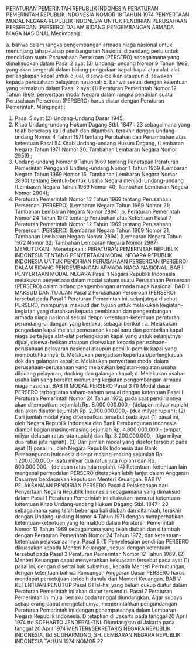  PERATURAN PEMERINTAH REPUBLIK INDONESIA PERATURAN PEMERINTAH REPUBLIK INDONESIA NOMOR 18 TAHUN 1974 PENYERTAAN MODAL NEGARA REPUBLIK INDONESIA UNTUK PENDIRIAN PERUSAHAAN PERSEROAN (PERSERO) DALAM BIDANG PENGEMBANGAN ARMADA NIAGA NASIONAL
Menimbang :

a. bahwa dalam rangka pengembangan armada niaga nasional untuk menunjang tahap-tahap pembangunan Nasional dipandang perlu untuk mendirikan suatu Perusahaan Perseroan (PERSERO) sebagaimana yang dimaksudkan dalam Pasal 2 ayat (3) Undang- undang Nomor 9 Tahun 1969, yang akan bergerak dalam bidang pengadaan kapal-kapal atau alat-alat perlengkapan kapal untuk dijual, disewa-belikan ataupun di sewakan kepada perusahaan pelayaran nasional;
b. bahwa sesuai dengan ketentuan yang termaktub dalam Pasal 2 ayat (1) Peraturan Pemerintah Nomor 12 Tahun 1969, penyertaan modal Negara dalam rangka pendirian suatu Perusahaan Perseroan (PERSERO) harus diatur dengan Peraturan Pemerintah.
Mengingat :

1. Pasal 5 ayat (2) Undang-Undang Dasar 1945;
2. Kitab Undang-undang Hukum Dagang Stbl. 1847 : 23 sebagaimana yang telah beberapa kali diubah dan ditambah, terakhir dengan Undang-undang Nomor 4 Tahun 1971 tentang Perubahan dan Penambahan atas ketentuan Pasal 54 Kitab Undang-undang Hukum Dagang, (Lembaran Negara Tahun 1971 Nomor 20; Tambahan Lembaran Negara Nomor 2959) ;
3. Undang-undang Nomor 9 Tahun 1969 tentang Penetapan Peraturan Pemerintah Pengganti Undang-undang Nomor 1 Tahun 1969 (Lembaran Negara Tahun 1969 Nomor 16, Tambahan Lembaran Negara Nomor 2890) tentang Bentuk-bentuk Usaha Negara menjadi Undang-undang (Lembaran Negara Tahun 1969 Nomor 40; Tambahan Lembaran Negara Nomor 2904);
4. Peraturan Pemerintah Nomor 12 Tahun 1969 tentang Perusahaan Perseroan (PERSERO) (Lembaran Negara Tahun 1969 Nomor 21; Tambahan Lembaran Negara Nomor 2894) jo. Peraturan Pemerintah Nomor 24 Tahun 1972 tentang Perubahan atas Ketentuan Pasal 7 Peraturan Pemerintah Nomor 12 Tahun 1969 tentang Perusahaan Perseroan (PERSERO) (Lembaran Negara Tahun 1969 Nomor 21, Tambahan Lembaran Negara Nomor 2894) (Lembaran Negara Tahun 1972 Nomor 32; Tambahan Lembaran Negara Nomor 2987). MEMUTUKAN : Menetapkan : PERATURAN PEMERINTAH REPUBLIK INDONESIA TENTANG PENYERTAAN MODAL NEGARA REPUBLIK INDONESIA UNTUK PENDIRIAN PERUSAHAAN PERSEROAN (PERSERO) DALAM BIDANG PENGEMBANGAN ARMADA NIAGA NASIONAL.
BAB I PENYERTAAN MODAL NEGARA
Pasal 1
Negara Republik Indonesia melakukan penyertaan dalam modal saham suatu Perusahaan Perseroan (PERSERO) dalam bidang pengembangan armada niaga Nasional.
BAB II MAKSUD DAN TUJUAN
Pasal 2
Perusahaan Perseroan (PERSERO) tersebut pada Pasal 1 Peraturan Pemerintah ini, selanjutnya disebut PERSERO, mempunyai maksud dan tujuan untuk melakukan kegiatan-kegiatan yang diarahkan kepada pembinaan dan pengembangan armada niaga nasional sesuai denpn ketentuan-ketentuan peraturan perundang-undangan yang berlaku, sebagai berikut :
a. Melakukan pengadaan kapal melalui pemesanan kapal baru dan pembelian kapal niaga serta juga alat-alat perlengkapan kapal yang untuk selanjutnya dijual, disewa-belikan ataupun disewakan kepada perusahaan-perusahaan pelayaran nasional ataupun pemilik-pemilik kapal yang membutuhkannya;
b. Melakukan pengadaan keperluan/perlengkapan dok dan galangan kapal;
c. Melakukan penyertaan modal dalam perusahaan-perusahaan yang melakukan kegiatan-kegiatan usaha dibidang pelayaran, docking dan galangan kapal;
d. Melakukan usaha-usaha lain yang bersifat menunjang kegiatan pengembangan armada niaga nasional.
BAB III MODAL PERSERO
Pasal 3
(1) Modal dasar PERSERO terbagi atas saham-saham sesuai dengan ketentuan Pasal I Peraturan Pemerintah Nomor 24 Tahun 1972, pada saat pendiriannya akan ditempatkan sejumlah Rp. 8.000.000.000,- (delapan milyar rupiah) dan akan disetor sejumlah Rp.
2.000.000.000,- (dua milyar rupiah);
(2) Dari jumlah modal yang ditempatkan tersebut pada ayat (1) pasal ini, oleh Negara Republik Indonesia dan Bank Pembangunan Indonesia diambil bagian masing-masing sejumlah Rp. 4.800.000.000,- (empat milyar delapan ratus juta rupiah) dan Rp. 3.200.000.000,- (tiga milyar dua ratus juta rupiah).
(3) Dari jumlah modal yang disetor tersebut pada ayat (1) pasal ini, oleh Negara Republik Indonesia dan Bank Pembangunan Indonesia disetor masing-masing sejumlah Rp. 1.200.000.000,- (satu milyar dua ratus juta rupiah) dan Rp. 800.000.000,- (delapan ratus juta rupiah).
(4) Ketentuan-ketentuan lain mengenai permodalan PERSERO ditetapkan lebih lanjut dalam Anggaran Dasarnya berdasarkan keputusan Menteri Keuangan.
BAB IV PELAKSANAAN PENDIRIAN PERSERO
Pasal 4
Pelaksanaan dari Penyertaan Negara Republik Indonesia sebagaimana yang dimaksud dalam Pasal 1 Peraturan Pemerintah ini dilakukan menurut ketentuan-ketentuan Kitab Undang-undang Hukum Dagang Stbl. 1847 : 23 sebagaimana yang telah beberapa kali diubah dan ditambah, terakhir dengan Undang-undang Nomor 4 Tahun 1971 dengan memperhatikan ketentuan-ketentuan yang termaktub dalam Peraturan Pemerintah Nomor 12 Tahun 1969 sebagaimana yang telah diubah dan ditambah dengan Peraturan Pemerintah Nomor 24 Tahun 1972, dan ketentuan-ketentuan pelaksanaannya.
Pasal 5
(1) Penyelesaian pendirian PERSERO dikuasakan kepada Menteri Keuangan, sesuai dengan ketentuan tersebut pada Pasal 3 Peraturan Pemerintah Nomor 12 Tahun 1969.
(2) Menteri Keuangan dapat menyerahkan kekuasaan tersebut pada ayat (1) pasal ini, dengan disertai hak substitusi, kepada Menteri Perhubungan, dengan ketentuan bahwa Rancangan Anggaran Dasar PERSERO harus mendapat persetujuan terlebih dahulu dari Menteri Keuangan.
BAB V KETENTUAN PENUTUP
Pasal 6
Hal-hal yang belum cukup diatur dalam Peraturan Pemerintah ini akan diatur tersendiri.
Pasal 7
Peraturan Pemerintah ini mulai berlaku pada tanggal diundangkan. Agar supaya setiap orang dapat mengetahuinya, memerintahkan pengundangan Peraturan Pemerintah ini dengan penempatannya dalam Lembaran Negara Republik Indonesia. Ditetapkan di Jakarta pada tanggal 20 April 1974 ttd SOEHARTO JENDERAL-TNI. Diundangkan di Jakarta pada tanggal 20 April 1974 MENTERI/SEKRETARIS NEGARA REPUBLIK INDONESIA, ttd SUDHARMONO, SH. LEMBARAN NEGARA REPUBLIK INDONESIA TAHUN 1974 NOMOR 22
